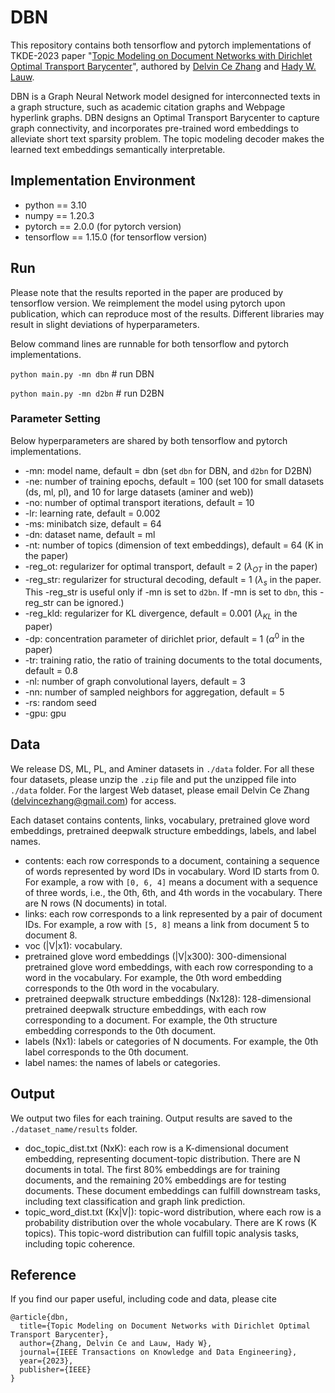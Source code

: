 # DBN
This repository contains both tensorflow and pytorch implementations of TKDE-2023 paper "[Topic Modeling on Document Networks with Dirichlet Optimal Transport Barycenter](/paper/TKDE23-DBN.pdf)", authored by [Delvin Ce Zhang](http://delvincezhang.com/) and [Hady W. Lauw](http://www.hadylauw.com/home).

DBN is a Graph Neural Network model designed for interconnected texts in a graph structure, such as academic citation graphs and Webpage hyperlink graphs. DBN designs an Optimal Transport Barycenter to capture graph connectivity, and incorporates pre-trained word embeddings to alleviate short text sparsity problem. The topic modeling decoder makes the learned text embeddings semantically interpretable.

## Implementation Environment
- python == 3.10
- numpy == 1.20.3
- pytorch == 2.0.0 (for pytorch version)
- tensorflow == 1.15.0 (for tensorflow version)

## Run
Please note that the results reported in the paper are produced by tensorflow version. We reimplement the model using pytorch upon publication, which can reproduce most of the results. Different libraries may result in slight deviations of hyperparameters.

Below command lines are runnable for both tensorflow and pytorch implementations.

`python main.py -mn dbn`  # run DBN

`python main.py -mn d2bn`   # run D2BN

### Parameter Setting
Below hyperparameters are shared by both tensorflow and pytorch implementations.
- -mn: model name, default = dbn (set `dbn` for DBN, and `d2bn` for D2BN)
- -ne: number of training epochs, default = 100 (set 100 for small datasets (ds, ml, pl), and 10 for large datasets (aminer and web))
- -no: number of optimal transport iterations, default = 10
- -lr: learning rate, default = 0.002
- -ms: minibatch size, default = 64
- -dn: dataset name, default = ml
- -nt: number of topics (dimension of text embeddings), default = 64 (K in the paper)
- -reg_ot: regularizer for optimal transport, default = 2 ($\lambda_{OT}$ in the paper)
- -reg_str: regularizer for structural decoding, default = 1 ($\lambda_s$ in the paper. This -reg_str is useful only if -mn is set to `d2bn`. If -mn is set to `dbn`, this -reg_str can be ignored.)
- -reg_kld: regularizer for KL divergence, default = 0.001 ($\lambda_{KL}$ in the paper)
- -dp: concentration parameter of dirichlet prior, default = 1 ($\alpha^0$ in the paper)
- -tr: training ratio, the ratio of training documents to the total documents, default = 0.8
- -nl: number of graph convolutional layers, default = 3
- -nn: number of sampled neighbors for aggregation, default = 5
- -rs: random seed
- -gpu: gpu

## Data
We release DS, ML, PL, and Aminer datasets in `./data` folder. For all these four datasets, please unzip the `.zip` file and put the unzipped file into `./data` folder. For the largest Web dataset, please email Delvin Ce Zhang (delvincezhang@gmail.com) for access.

Each dataset contains contents, links, vocabulary, pretrained glove word embeddings, pretrained deepwalk structure embeddings, labels, and label names.

- contents: each row corresponds to a document, containing a sequence of words represented by word IDs in vocabulary. Word ID starts from 0. For example, a row with `[0, 6, 4]` means a document with a sequence of three words, i.e., the 0th, 6th, and 4th words in the vocabulary. There are N rows (N documents) in total.
- links: each row corresponds to a link represented by a pair of document IDs. For example, a row  with `[5, 8]` means a link from document 5 to document 8.
- voc (|V|x1): vocabulary.
- pretrained glove word embeddings (|V|x300): 300-dimensional pretrained glove word embeddings, with each row corresponding to a word in the vocabulary. For example, the 0th word embedding corresponds to the 0th word in the vocabulary.
- pretrained deepwalk structure embeddings (Nx128): 128-dimensional pretrained deepwalk structure embeddings, with each row corresponding to a document. For example, the 0th structure embedding corresponds to the 0th document.
- labels (Nx1): labels or categories of N documents. For example, the 0th label corresponds to the 0th document.
- label names: the names of labels or categories.

## Output
We output two files for each training. Output results are saved to the `./dataset_name/results` folder.

- doc_topic_dist.txt (NxK): each row is a K-dimensional document embedding, representing document-topic distribution. There are N documents in total. The first 80% embeddings are for training documents, and the remaining 20% embeddings are for testing documents. These document embeddings can fulfill downstream tasks, including text classification and graph link prediction.
- topic_word_dist.txt (Kx|V|): topic-word distribution, where each row is a probability distribution over the whole vocabulary. There are K rows (K topics). This topic-word distribution can fulfill topic analysis tasks, including topic coherence.

## Reference
If you find our paper useful, including code and data, please cite

```
@article{dbn,
  title={Topic Modeling on Document Networks with Dirichlet Optimal Transport Barycenter},
  author={Zhang, Delvin Ce and Lauw, Hady W},
  journal={IEEE Transactions on Knowledge and Data Engineering},
  year={2023},
  publisher={IEEE}
}
```
